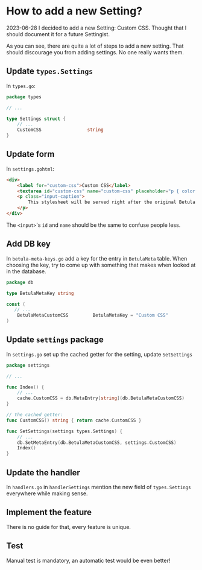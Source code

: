# How to add a new Setting?

2023-06-28 I decided to add a new Setting: Custom CSS. Thought that I should document it for a future Settingist.

As you can see, there are quite a lot of steps to add a new setting. That should discourage you from adding settings. No one really wants them.

## Update `types.Settings`
In `types.go`:

```go
package types

// ...

type Settings struct {
	// ...
	CustomCSS                 string
}
```

## Update form
In `settings.gohtml`:

```html
<div>
    <label for="custom-css">Custom CSS</label>
	<textarea id="custom-css" name="custom-css" placeholder="p { color: red }">{{.CustomCSS}}</textarea>
	<p class="input-caption">
        This stylesheet will be served right after the original Betula stylesheet.
    </p>
</div>
```

The `<input>`'s `id` and `name` should be the same to confuse people less.

## Add DB key

In `betula-meta-keys.go` add a key for the entry in `BetulaMeta` table. When choosing the key, try to come up with something that makes when looked at in the database.

```go
package db

type BetulaMetaKey string

const (
   // ...
	BetulaMetaCustomCSS         BetulaMetaKey = "Custom CSS"
)
```

## Update `settings` package
In `settings.go` set up the cached getter for the setting, update `SetSettings`

```go
package settings

// ...

func Index() {
	// ...
	cache.CustomCSS = db.MetaEntry[string](db.BetulaMetaCustomCSS)
}

// the cached getter:
func CustomCSS() string { return cache.CustomCSS }

func SetSettings(settings types.Settings) {
	// ...
	db.SetMetaEntry(db.BetulaMetaCustomCSS, settings.CustomCSS)
	Index()
}
```

## Update the handler
In `handlers.go` in `handlerSettings` mention the new field of `types.Settings` everywhere while making sense.

## Implement the feature
There is no guide for that, every feature is unique.

## Test
Manual test is mandatory, an automatic test would be even better!